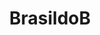 ---
title: BrasildoB
crosslinks:
- brasil
- youtubefactsbot
- brasilivre
- autotldr
- worldnews
- LateStageCapitalism
- brasil_drama
- youtubot
- SubredditDrama
- AskReddit
- socialism
- portugal
- pics
- politics
- explainlikeimfive
- todayilearned
- de
- AskHistorians
- geopolitics
- DebateCommunism
---